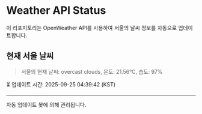 
# Weather API Status

이 리포지토리는 OpenWeather API를 사용하여 서울의 날씨 정보를 자동으로 업데이트합니다.

## 현재 서울 날씨
> 서울의 현재 날씨: overcast clouds, 온도: 21.56°C, 습도: 97%

⏳ 업데이트 시간: 2025-09-25 04:39:42 (KST)

---
자동 업데이트 봇에 의해 관리됩니다.
